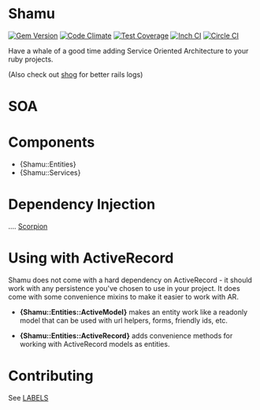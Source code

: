 # Shamu

[![Gem Version](https://badge.fury.io/rb/shamu.svg)](http://badge.fury.io/rb/shamu)
[![Code Climate](https://codeclimate.com/github/phallguy/shamu.png)](https://codeclimate.com/github/phallguy/shamu)
[![Test Coverage](https://codeclimate.com/github/phallguy/shamu/badges/coverage.svg)](https://codeclimate.com/github/phallguy/shamu/coverage)
[![Inch CI](https://inch-ci.org/github/phallguy/shamu.svg?branch=master)](https://inch-ci.org/github/phallguy/shamu)
[![Circle CI](https://circleci.com/gh/phallguy/shamu.svg?style=svg)](https://circleci.com/gh/phallguy/shamu)

Have a whale of a good time adding Service Oriented Architecture to your ruby projects.

(Also check out [shog](http://github.com/phallguy/shog) for better rails logs)

# SOA

# Components

- {Shamu::Entities}
- {Shamu::Services}

# Dependency Injection

....
[Scorpion](http://github.com/phallguy/scorpion)

# Using with ActiveRecord

Shamu does not come with a hard dependency on ActiveRecord - it should work with
any persistence you've chosen to use in your project. It does come with some
convenience mixins to make it easier to work with AR.

- **{Shamu::Entities::ActiveModel}** makes an entity work like a readonly model
  that can be used with url helpers, forms, friendly ids, etc.

- **{Shamu::Entities::ActiveRecord}** adds convenience methods for working with
  ActiveRecord models as entities.


# Contributing

See [LABELS](LABELS.md)